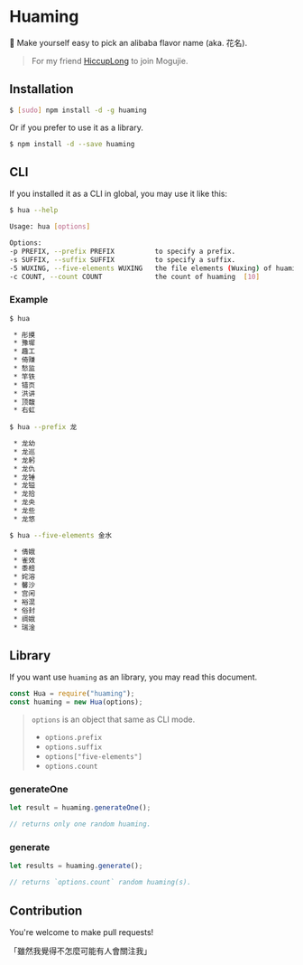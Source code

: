 # Huaming

:hibiscus: Make yourself easy to pick an alibaba flavor name (aka. 花名).

> For my friend [HiccupLong](https://github.com/wxlfight) to join Mogujie.

## Installation

```sh
$ [sudo] npm install -d -g huaming
```

Or if you prefer to use it as a library.

```sh
$ npm install -d --save huaming
```

## CLI

If you installed it as a CLI in global, you may use it like this:

```sh
$ hua --help

Usage: hua [options]

Options:
-p PREFIX, --prefix PREFIX          to specify a prefix.
-s SUFFIX, --suffix SUFFIX          to specify a suffix.
-5 WUXING, --five-elements WUXING   the file elements (Wuxing) of huaming.
-c COUNT, --count COUNT             the count of huaming  [10]
```

### Example

```sh
$ hua

 * 彤摸
 * 豫墀
 * 趣工
 * 倚赚
 * 愁监
 * 竿铁
 * 错页
 * 洪讲
 * 顶馥
 * 右虹
 
$ hua --prefix 龙

 * 龙幼
 * 龙巡
 * 龙躬
 * 龙仇
 * 龙锤
 * 龙镒
 * 龙拾
 * 龙央
 * 龙些
 * 龙悠

$ hua --five-elements 金水

 * 倩娥
 * 雀效
 * 黍棓
 * 姹溶
 * 馨沙
 * 宫闲
 * 裕混
 * 俗封
 * 绸娥
 * 瑞淦
```

## Library

If you want use `huaming` as an library, you may read this document.

```javascript
const Hua = require("huaming");
const huaming = new Hua(options);
```

> `options` is an object that same as CLI mode.
>
> + `options.prefix`
> + `options.suffix`
> + `options["five-elements"]`
> + `options.count`

### generateOne

```javascript
let result = huaming.generateOne();

// returns only one random huaming.
```

### generate

```javascript
let results = huaming.generate();

// returns `options.count` random huaming(s).
```

## Contribution

You're welcome to make pull requests!

「雖然我覺得不怎麼可能有人會關注我」
